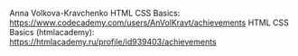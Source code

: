 Anna Volkova-Kravchenko 
HTML CSS Basics: https://www.codecademy.com/users/AnVolKravt/achievements 
HTML CSS Basics (htmlacademy): https://htmlacademy.ru/profile/id939403/achievements